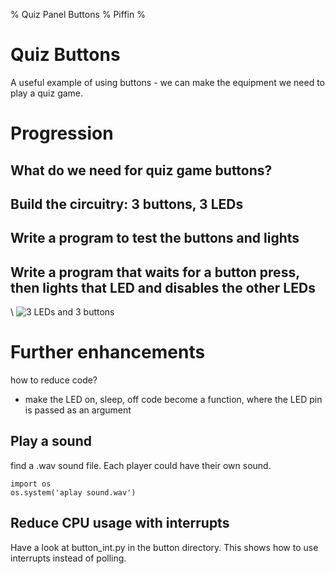 % Quiz Panel Buttons
% Piffin
%

# Quiz Buttons

A useful example of using buttons - we can make the equipment we need to play a quiz game.

# Progression

## What do we need for quiz game buttons?

## Build the circuitry: 3 buttons, 3 LEDs

## Write a program to test the buttons and lights

## Write a program that waits for a button press, then lights that LED and disables the other LEDs

\ ![3 LEDs and 3 buttons](3led3button.png)

# Further enhancements

how to reduce code?

* make the LED on, sleep, off code become a function, where the LED pin is passed as an argument

## Play a sound

find a .wav sound file. Each player could have their own sound.

    import os
    os.system('aplay sound.wav')

## Reduce CPU usage with interrupts

Have a look at button_int.py in the button directory. This shows how to use interrupts instead of polling.
